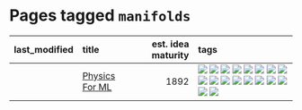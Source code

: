 # Pages tagged `manifolds`

|last_modified|title|est. idea maturity|tags
|:---|:---|---:|:---|
||[Physics For ML](../physics_for_ml.md)|1892|[![](https://img.shields.io/badge/tag-brownianmotion-ea1833)](../tags/brownianmotion.md) [![](https://img.shields.io/badge/tag-curriculum-f14da)](../tags/curriculum.md) [![](https://img.shields.io/badge/tag-curvature-1043a5)](../tags/curvature.md) [![](https://img.shields.io/badge/tag-education-35b163)](../tags/education.md) [![](https://img.shields.io/badge/tag-eigenvectors-c4fb38)](../tags/eigenvectors.md) [![](https://img.shields.io/badge/tag-gaugetheory-1eefac)](../tags/gaugetheory.md) [![](https://img.shields.io/badge/tag-grouptheory-3f9741)](../tags/grouptheory.md) [![](https://img.shields.io/badge/tag-machinelearning-c6963e)](../tags/machinelearning.md) [![](https://img.shields.io/badge/tag-manifolds-6013c8)](../tags/manifolds.md) [![](https://img.shields.io/badge/tag-ode-e3be61)](../tags/ode.md) [![](https://img.shields.io/badge/tag-optimization-dc62b7)](../tags/optimization.md) [![](https://img.shields.io/badge/tag-pde-e9b626)](../tags/pde.md) [![](https://img.shields.io/badge/tag-physics-1614f8)](../tags/physics.md) [![](https://img.shields.io/badge/tag-probabilityfields-82d6e)](../tags/probabilityfields.md) [![](https://img.shields.io/badge/tag-quantummechanics-752fd7)](../tags/quantummechanics.md) [![](https://img.shields.io/badge/tag-relativity-9c3a4a)](../tags/relativity.md) [![](https://img.shields.io/badge/tag-tensorcalculus-dad82b)](../tags/tensorcalculus.md) [![](https://img.shields.io/badge/tag-textbook-35d420)](../tags/textbook.md)|